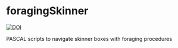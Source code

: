 # foragingSkinner 
[![DOI](https://zenodo.org/badge/191783230.svg)](https://zenodo.org/badge/latestdoi/191783230)

PASCAL scripts to navigate skinner boxes with foraging procedures
